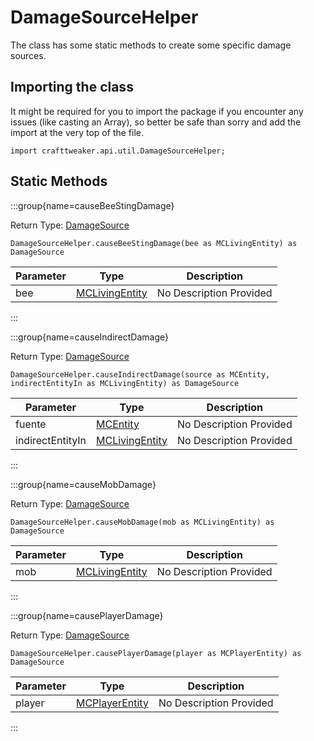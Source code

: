 # DamageSourceHelper

The class has some static methods to create some specific damage sources.

## Importing the class

It might be required for you to import the package if you encounter any issues (like casting an Array), so better be safe than sorry and add the import at the very top of the file.
```zenscript
import crafttweaker.api.util.DamageSourceHelper;
```


## Static Methods

:::group{name=causeBeeStingDamage}

Return Type: [DamageSource](/vanilla/api/util/DamageSource)

```zenscript
DamageSourceHelper.causeBeeStingDamage(bee as MCLivingEntity) as DamageSource
```

| Parameter | Type                                                 | Description             |
| --------- | ---------------------------------------------------- | ----------------------- |
| bee       | [MCLivingEntity](/vanilla/api/entity/MCLivingEntity) | No Description Provided |


:::

:::group{name=causeIndirectDamage}

Return Type: [DamageSource](/vanilla/api/util/DamageSource)

```zenscript
DamageSourceHelper.causeIndirectDamage(source as MCEntity, indirectEntityIn as MCLivingEntity) as DamageSource
```

| Parameter        | Type                                                 | Description             |
| ---------------- | ---------------------------------------------------- | ----------------------- |
| fuente           | [MCEntity](/vanilla/api/entity/MCEntity)             | No Description Provided |
| indirectEntityIn | [MCLivingEntity](/vanilla/api/entity/MCLivingEntity) | No Description Provided |


:::

:::group{name=causeMobDamage}

Return Type: [DamageSource](/vanilla/api/util/DamageSource)

```zenscript
DamageSourceHelper.causeMobDamage(mob as MCLivingEntity) as DamageSource
```

| Parameter | Type                                                 | Description             |
| --------- | ---------------------------------------------------- | ----------------------- |
| mob       | [MCLivingEntity](/vanilla/api/entity/MCLivingEntity) | No Description Provided |


:::

:::group{name=causePlayerDamage}

Return Type: [DamageSource](/vanilla/api/util/DamageSource)

```zenscript
DamageSourceHelper.causePlayerDamage(player as MCPlayerEntity) as DamageSource
```

| Parameter | Type                                                 | Description             |
| --------- | ---------------------------------------------------- | ----------------------- |
| player    | [MCPlayerEntity](/vanilla/api/entity/MCPlayerEntity) | No Description Provided |


:::

